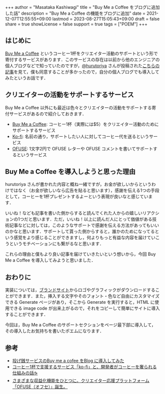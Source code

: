 +++
author = "Masataka Kashiwagi"
title = "Buy Me a Coffee をブログに追加した話"
description = "Buy Me a Coffee の機能をブログに追加"
date = 2021-12-07T12:55:55+09:00
lastmod = 2023-08-27T15:05:43+09:00
draft = false
share = true
showLicense = false
support = true
tags = ["POEM"]
+++

## はじめに

[Buy Me a Coffee](https://www.buymeacoffee.com/) というコーヒー1杯をクリエイター活動のサポートという形で寄付するサービスがあります．このサービスの存在は以前から他のエンジニアの個人ブログなどで知っていたのですが，[@hurutoriya](https://twitter.com/hurutoriya) さんが投稿された[こちらの記事](https://shunyaueta.com/posts/2021-12-04/)を見て，僕も同意することが多かったので，自分の個人ブログでも導入してみたというお話です．

## クリエイターの活動をサポートするサービス

Buy Me a Coffee 以外にも最近は色々とクリエイターの活動をサポートする寄付サービスがあるので紹介しておきます．

- [Buy Me a Coffee](https://www.buymeacoffee.com/): コーヒー1杯（実際には$5）をクリエイター活動のためにサポートするサービス
- [Ko-fi](https://ko-fi.com/): 名前の通り，サポートしたい人に対してコーヒー代を送るというサービス
- [OFUSE](https://ofuse.me/): 1文字2円で OFUSE レターや OFUSE コメントを書いてサポートするというサービス

## Buy Me a Coffee を導入しようと思った理由

hurutoriya さんが書かれた内容と概ね一緒ですが，お金が欲しいからというわけではなく（お金が欲しいなら広告を貼ると思います），感謝を伝える1つの手段として，コーヒーを1杯プレゼントするよーという表現が良いなと感じています．

いいね！なども記事を書いた側からすると読んでくれた人からの嬉しいリアクションの1つだと思います．ただ，いいね！以上に読んだ人にとって価値がある技術記事などに対しては，このようなサポートで感謝を伝える方法があってもいいのかなと思います．サポートして貰った側からすると，誰かのためになってるという感覚をより感じることができますし，何よりもっと有益な内容を届けていこうというモチベーションにも繋がるなと思います．

これらの理由と僕もより良い記事を届けていきたいという想いから，今回 Buy Me a Coffee を導入してみようと思いました．

## おわりに

実装については，[ブランドサイト](https://www.buymeacoffee.com/brand)からロゴやグラフィックがダウンロードすることができます．また，挿入する文字やそのフォント・色など自由にカスタマイズできる Generate ページがあり，そこから Generate を実行すると，HTML に使用できる image code が出来上がるので，それをコピーして簡単にサイトに導入することができます．

今回は，Buy Me a Coffee のサポートセクションをページ最下部に導入して，その導入したお気持ちを書いたポエムになります．

## 参考

- [投げ銭サービスのBuy me a cofee をBlog に導入してみた](https://shunyaueta.com/posts/2021-12-04/)
- [コーヒー1杯で支援するサービス「ko-fi」と、開発者がコーヒーを奢られる仕組みの話&#x2615;](https://note.com/bissybissy/n/ncc99bf0d6379)
- [さまざまな収益化機能をひとつに。クリエイター応援プラットフォーム「OFUSE（オフセ）」誕生。](https://note.com/sozi_inc/n/na9d9753263a7)
